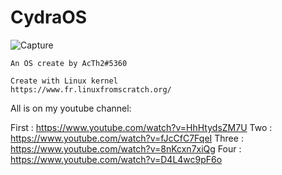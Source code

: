 
# CydraOS
![Capture](https://user-images.githubusercontent.com/68511655/187208750-c12175ad-22ac-41b0-97ae-36477331f548.PNG)

    An OS create by AcTh2#5360
    
    Create with Linux kernel
    https://www.fr.linuxfromscratch.org/
    
All is on my youtube channel:

First : https://www.youtube.com/watch?v=HhHtydsZM7U
Two : https://www.youtube.com/watch?v=fJcCfC7FqeI
Three : https://www.youtube.com/watch?v=8nKcxn7xiQg
Four : https://www.youtube.com/watch?v=D4L4wc9pF6o
